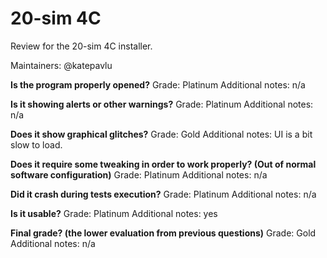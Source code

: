 # 20-sim 4C
Review for the 20-sim 4C installer.

Maintainers: @katepavlu

**Is the program properly opened?**
Grade: Platinum
Additional notes: n/a

**Is it showing alerts or other warnings?**
Grade: Platinum
Additional notes: n/a

**Does it show graphical glitches?**
Grade: Gold
Additional notes: UI is a bit slow to load.

**Does it require some tweaking in order to work properly? (Out of normal software configuration)**
Grade: Platinum
Additional notes: n/a

**Did it crash during tests execution?**
Grade: Platinum
Additional notes: n/a

**Is it usable?**
Grade: Platinum
Additional notes: yes

**Final grade? (the lower evaluation from previous questions)**
Grade: Gold
Additional notes: n/a
